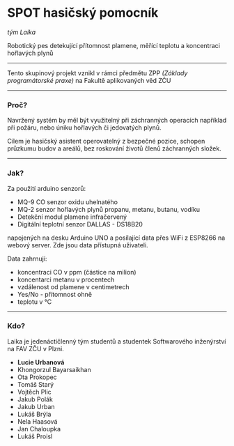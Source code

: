 **SPOT hasičský pomocník**
==========================

*tým Laika*

Robotický pes detekující přítomnost plamene, měřící teplotu a koncentraci hořlavých plynů

----
Tento skupinový projekt vznikl v rámci předmětu ZPP *(Základy programátorské praxe)* na Fakultě aplikovaných věd ZČU

----

### Proč?

Navržený systém by měl být využitelný při záchranných operacích například při požáru, nebo úniku hořlavých či jedovatých plynů.

Cílem je hasičský asistent operovatelný z bezpečné pozice, schopen průzkumu budov a areálů, bez roskování životů členů záchranných složek.

----

### Jak?

Za použití arduino senzorů:
- MQ-9 CO senzor oxidu uhelnatého
- MQ-2 senzor hořlavých plynů propanu, metanu, butanu, vodíku
- Detekční modul plamene infračervený
- Digitální teplotní senzor DALLAS - DS18B20

napojených na desku Arduino UNO a posílající data přes WiFi z ESP8266 na webový server.
Zde jsou data přístupná uživateli.

Data zahrnují:
- koncentraci CO v ppm (částice na milion)
- koncentarci metanu v procentech
- vzdálenost od plamene v centimetrech
- Yes/No - přítomnost ohně
- teplotu v °C

----

### Kdo?

Laika je jedenáctičlenný tým studentů a studentek Softwarového inženýrství na FAV ZČU v Plzni.

- **Lucie Urbanová**
- Khongorzul Bayarsaikhan
- Ota Prokopec
- Tomáš Starý
- Vojtěch Plic
- Jakub Polák
- Jakub Urban
- Lukáš Brýla
- Nela Haasová
- Jan Chaloupka
- Lukáš Proisl

